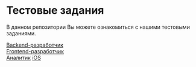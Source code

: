# Тестовые задания

В данном репозитории Вы можете ознакомиться с нашими тестовыми заданиями.

[Backend-разработчик](backend/README.md)  
[Frontend-разработчик](frontend/README.md)  
[Аналитик](analyst/README.md)
[iOS](ios/README.md)
